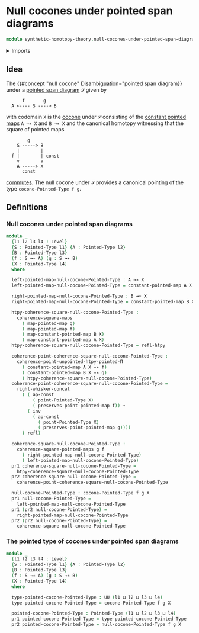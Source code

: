 # Null cocones under pointed span diagrams

```agda
module synthetic-homotopy-theory.null-cocones-under-pointed-span-diagrams where
```

<details><summary>Imports</summary>

```agda
open import foundation.action-on-identifications-functions
open import foundation.commuting-squares-of-maps
open import foundation.dependent-pair-types
open import foundation.homotopies
open import foundation.identity-types
open import foundation.universe-levels
open import foundation.whiskering-identifications-concatenation

open import structured-types.commuting-squares-of-pointed-maps
open import structured-types.constant-pointed-maps
open import structured-types.pointed-homotopies
open import structured-types.pointed-maps
open import structured-types.pointed-types

open import synthetic-homotopy-theory.cocones-under-pointed-span-diagrams
```

</details>

## Idea

The {{#concept "null cocone" Disambiguation="pointed span diagram}} under a [pointed span diagram](structured-types.pointed-span-diagrams.md) `𝒮` given by

```text
      f       g
  A <---- S ----> B
```

with codomain `X` is the [cocone](synthetic-homotopy-theory.cocones-under-pointed-span-diagrams.md) under `𝒮` consisting of the [constant pointed maps](structured-types.constant-pointed-maps.md) `A →∗ X` and `B →∗ X` and the canonical homotopy witnessing that the square of pointed maps

```text
        g
    S -----> B
    |        |
  f |        | const
    ∨        ∨
    A -----> X
      const
```

[commutes](structured-types.commuting-squares-pointed-maps.md). The null cocone under `𝒮` provides a canonical pointing of the type `cocone-Pointed-Type f g`.

## Definitions

### Null cocones under pointed span diagrams

```agda
module _
  {l1 l2 l3 l4 : Level}
  {S : Pointed-Type l1} {A : Pointed-Type l2}
  {B : Pointed-Type l3}
  (f : S →∗ A) (g : S →∗ B)
  (X : Pointed-Type l4)
  where

  left-pointed-map-null-cocone-Pointed-Type : A →∗ X
  left-pointed-map-null-cocone-Pointed-Type = constant-pointed-map A X

  right-pointed-map-null-cocone-Pointed-Type : B →∗ X
  right-pointed-map-null-cocone-Pointed-Type = constant-pointed-map B X

  htpy-coherence-square-null-cocone-Pointed-Type :
    coherence-square-maps
      ( map-pointed-map g)
      ( map-pointed-map f)
      ( map-constant-pointed-map B X)
      ( map-constant-pointed-map A X)
  htpy-coherence-square-null-cocone-Pointed-Type = refl-htpy

  coherence-point-coherence-square-null-cocone-Pointed-Type :
    coherence-point-unpointed-htpy-pointed-Π
      ( constant-pointed-map A X ∘∗ f)
      ( constant-pointed-map B X ∘∗ g)
      ( htpy-coherence-square-null-cocone-Pointed-Type)
  coherence-point-coherence-square-null-cocone-Pointed-Type =
    right-whisker-concat
      ( ( ap-const
          ( point-Pointed-Type X)
          ( preserves-point-pointed-map f)) ∙
        ( inv
          ( ap-const
            ( point-Pointed-Type X)
            ( preserves-point-pointed-map g))))
      ( refl)

  coherence-square-null-cocone-Pointed-Type :
    coherence-square-pointed-maps g f
      ( right-pointed-map-null-cocone-Pointed-Type)
      ( left-pointed-map-null-cocone-Pointed-Type)
  pr1 coherence-square-null-cocone-Pointed-Type =
    htpy-coherence-square-null-cocone-Pointed-Type
  pr2 coherence-square-null-cocone-Pointed-Type =
    coherence-point-coherence-square-null-cocone-Pointed-Type

  null-cocone-Pointed-Type : cocone-Pointed-Type f g X
  pr1 null-cocone-Pointed-Type =
    left-pointed-map-null-cocone-Pointed-Type
  pr1 (pr2 null-cocone-Pointed-Type) =
    right-pointed-map-null-cocone-Pointed-Type
  pr2 (pr2 null-cocone-Pointed-Type) =
    coherence-square-null-cocone-Pointed-Type
```

### The pointed type of cocones under pointed span diagrams

```agda
module _
  {l1 l2 l3 l4 : Level}
  {S : Pointed-Type l1} {A : Pointed-Type l2}
  {B : Pointed-Type l3}
  (f : S →∗ A) (g : S →∗ B)
  (X : Pointed-Type l4)
  where

  type-pointed-cocone-Pointed-Type : UU (l1 ⊔ l2 ⊔ l3 ⊔ l4)
  type-pointed-cocone-Pointed-Type = cocone-Pointed-Type f g X

  pointed-cocone-Pointed-Type : Pointed-Type (l1 ⊔ l2 ⊔ l3 ⊔ l4)
  pr1 pointed-cocone-Pointed-Type = type-pointed-cocone-Pointed-Type
  pr2 pointed-cocone-Pointed-Type = null-cocone-Pointed-Type f g X
```
